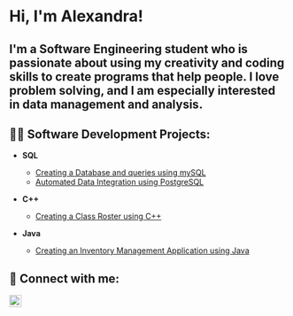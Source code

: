 <h1>Hi, I'm Alexandra! <br/></h1>
<h2>I'm a Software Engineering student who is passionate about using my creativity and coding skills to create programs that help people. I love problem solving, and I am especially interested in data management and analysis.</h2>


<h2>👩‍💻 Software Development Projects:</h2>

- <b>SQL</b>
  - [Creating a Database and queries using mySQL](https://github.com/ascurtu1/SQL_Database-Design)
  - [Automated Data Integration using PostgreSQL ](https://github.com/ascurtu1/SQL_Automated-Data-Integration)

- <b>C++</b>
  - [Creating a Class Roster using C++](https://github.com/ascurtu1/C-Class-Roster/tree/master)

- <b>Java</b>
  - [Creating an Inventory Management Application using Java](https://github.com/ascurtu1/JavaInventoryApplication)

 

<h2> 🤳 Connect with me:</h2>

[<img align="left" alt="AlexandraScurtu | LinkedIn" width="22px" src="https://cdn.jsdelivr.net/npm/simple-icons@v3/icons/linkedin.svg" />][linkedin]

[linkedin]: https://www.linkedin.com/in/alexandraalexandru/




